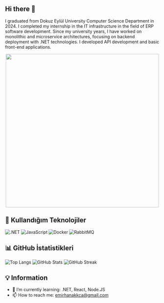 ## Hi there 👋

I graduated from Dokuz Eylül University Computer Science Department in 2024. I completed my internship in the IT infrastructure in the field of ERP software development. Since my university years, I have worked on monolithic and microservice architectures, focusing on backend deployment with .NET technologies. I developed API development and basic front-end applications.

<p align="center">
  <img src="https://media.giphy.com/media/QTfX9Ejfra3ZmNxh6B/giphy.gif" width="500">
</p>

## 🚀 Kullandığım Teknolojiler
![.NET](https://img.shields.io/badge/.NET-512BD4?style=for-the-badge&logo=dotnet&logoColor=white)
![JavaScript](https://img.shields.io/badge/JavaScript-F7DF1E?style=for-the-badge&logo=javascript&logoColor=black)
![Docker](https://img.shields.io/badge/Docker-2496ED?style=for-the-badge&logo=docker&logoColor=white)
![RabbitMQ](https://img.shields.io/badge/RabbitMQ-FF6600?style=for-the-badge&logo=rabbitmq&logoColor=white)

## 📊 GitHub İstatistikleri
![Top Langs](https://github-readme-stats.vercel.app/api/top-langs/?username=GutsSword&layout=compact&theme=radical)
![GitHub Stats](https://github-readme-stats.vercel.app/api?username=GutsSword&show_icons=true&theme=radical)
![GitHub Streak](https://github-readme-streak-stats.herokuapp.com/?username=GutsSowrd&theme=dark&hide_border=true)

## 💡 Information
- 🌱 I’m currently learning: .NET, React, Node.JS
- 📫 How to reach me: emirhanakkca@gmail.com
